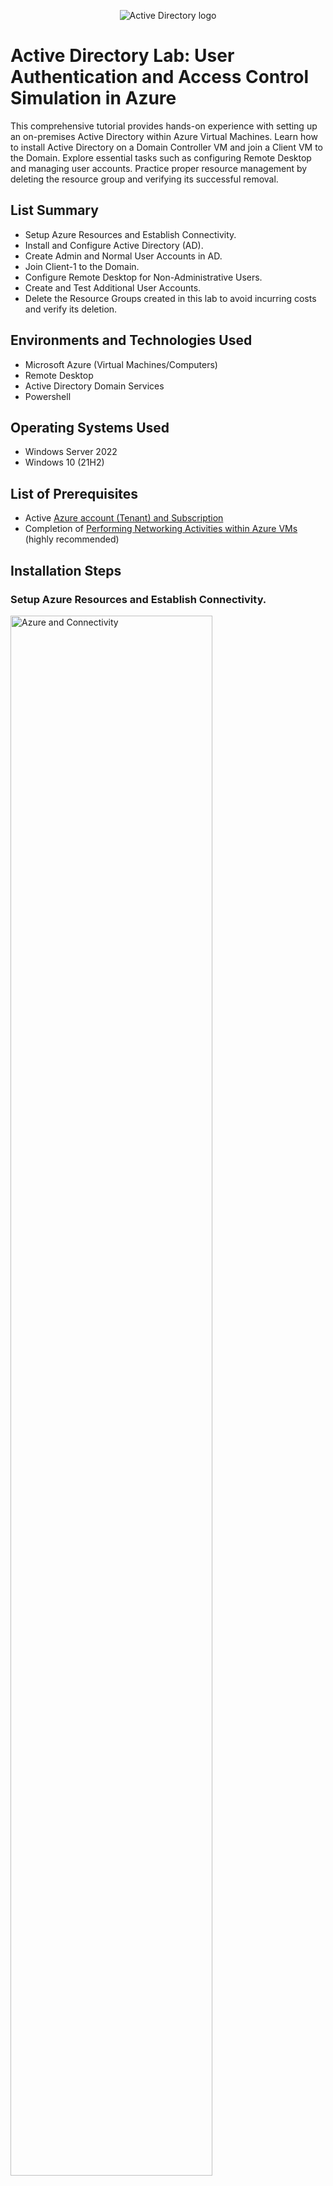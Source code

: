 <p align="center">
<img src="https://i.imgur.com/wHFQr4x.png" alt="Active Directory logo"/>
</p>

<h1>Active Directory Lab: User Authentication and Access Control Simulation in Azure</h1>
This comprehensive tutorial provides hands-on experience with setting up an on-premises Active Directory within Azure Virtual Machines. Learn how to install Active Directory on a Domain Controller VM and join a Client VM to the Domain. Explore essential tasks such as configuring Remote Desktop and managing user accounts. Practice proper resource management by deleting the resource group and verifying its successful removal.<br />

<h2>List Summary</h2>

- Setup Azure Resources and Establish Connectivity.
- Install and Configure Active Directory (AD).
- Create Admin and Normal User Accounts in AD.
- Join Client-1 to the Domain.
- Configure Remote Desktop for Non-Administrative Users.
- Create and Test Additional User Accounts.
- Delete the Resource Groups created in this lab to avoid incurring costs and verify its deletion.

<h2>Environments and Technologies Used</h2>

- Microsoft Azure (Virtual Machines/Computers)
- Remote Desktop
- Active Directory Domain Services
- Powershell

<h2>Operating Systems Used </h2>

- Windows Server 2022
- Windows 10</b> (21H2)

<h2>List of Prerequisites</h2>

- Active <a href="https://azure.microsoft.com/en-us/free/">Azure account (Tenant) and Subscription</a>
- Completion of <a href="https://github.com/kylesuzuki/net-activities/tree/main">Performing Networking Activities within Azure VMs</a> (highly recommended)

<h2>Installation Steps</h2>

<h3>Setup Azure Resources and Establish Connectivity.</h3>
<p>
<img src="https://i.imgur.com/T5POc14.png" height="80%" width="80%" alt="Azure and Connectivity"/>
</p>
<h4>In Azure, create a Domain Controller VM (Windows Server 2022) named "DC-1" and configure its NIC Private IP address to Static.</h4>
<p>
<ol>
  <li>Search Virtual Machine</li>
    <ul>
      <li>A virtual machine is like a network switch that is in the cloud</li>
    </ul>
  <li>Click Create; Click Azure virtual machine</li>
  <li>Choose your Subscription (i.e. Azure subscription 1)</li>
  <li>For Resource group, click "Create new" and write a name (i.e. AD-Lab)</li>
  <li>Name your virtual machine (i.e. DC-1)
    <ul>
      <li>This stands for Domain Controller, which is just a server or a computer that has an active directory installed on it.</li>
    </ul>
  </li>
  <li>Pick a Region where the virtual machine is being created (i.e. (US) West US 3)</li>
  <li>Ensure Availability options is "No infrastructure redundancy required"</li>
  <li>Click Image and choose Windows Server 2022 Datacenter: Azure Edition - Gen2 (free services eligible)</li>
  <li>Click Size and choose Standard_E2s_v3 - 2 vcpus, 16 GiB memory ($159.14/month)</li>
  <li>Set Username (i.e. labuser)</li>
  <li>Set Password (i.e. Password1)</li>
  <li>Click Review + create
    <ul>
      <li>If you get a validation error for Networking, just click on the Networking tab and then go back to Review + create</li>
    </ul>
  </li>
  <li>Click Create
    <ul>
      <li>Take note of the Resource Group and Virtual Network (Vnet) that get created at this time</li>
    </ul>
  </li> 
  <li>Open DC-1</li>
  <li>Click Networking</li>
  <li>Click the Network Interface (aka NIC; should say something like dc-1755)</li>
  <li>Click IP configurations</li>
  <li>Click ipconfig1</li>
  <li>Change Assignment from Dynamic to Static
    <ul>
      <li>Static means the IP address is always going to be this and it is not going to change (i.e. regardless of if we turn the computer off and leave it off for like a year and turn it back on).</li>
    </ul>
  </li>
  <li>Click Save</li>
</ol>
</p>
<h4>Create a Client VM (Windows 10) named "Client-1", ensuring that you use the same Resource group and Vnet as DC-1.</h4>
<p>
<ol>
  <li>Search Virtual Machine</li>
  <li>Click Create; Click Azure virtual machine</li>
  <li>Choose your Subscription (i.e. Azure subscription 1)</li>
  <li>Choose your resource group (i.e. AD-Lab)</li>
  <li>Name your virtual machine (i.e. Client-1)</li>
  <li>Pick a Region where the virtual machine is being created (i.e. (US) West US 3)</li>
  <li>Ensure Availability options is “No infrastructure redundancy required”</li>
  <li>Click Image and choose Windows 10 Pro, version 21H2 - Gen2 (free services eligible)</li>
  <li>Click Size and choose Standard_E2s_v3 - 2 vcpus, 16 GiB memory ($91.98/month)</li>
  <li>Set Username (i.e. labuser)</li>
  <li>Set Password (i.e. Password1)</li>
  <li>Click Next; Leave all the Disk options as it is; Click Next</li>
  <li>Ensure Virtual network is set to DC-1-vnet</li>
  <li>Ensure Subnet is set to default (10.0.0.0/24)</li>
  <li>Wait for validation on Review + create then click create</li>
  <li>Click Review + create</li>
  <li>Click Create</li>
</ol>
</p>
<h4>Using Remote Desktop, log into Client-1 and initiate a perpetual ping to DC-1's private IP address.</h4>
<p>
<ol>
  <li>Open Client-1</li>
  <li>Copy the Public IP address</li>
  <li>Open the Remote Desktop Connection application on your computer</li>
  <li>Paste the Public IP address</li>
  <li>Click Connect</li>
  <li>Enter credentials (i.e. Username: labuser and Password: Password1)
    <ul>
      <li>If you do not see an option to enter credentials, click More choices, then click Use a different account.</li>
    </ul>
  </li>
  <li>A warning message may pop up saying that it’s not trustworthy, just click Yes</li>
  <li>A "Choose privacy settings for your device" message may pop up, just set all to No and click accept</li>
  <li>Back on your actual computer, Search Virtual Machine</li>
  <li>Click DC-1</li>
  <li>Copy the Private IP address</li>
  <li>Go back into your Client-1 Remote Desktop Connection</li>
  <li>Open Command Prompt</li>
  <li>Type "ping -t (and paste the private IP address)" then press enter
    <ul>
      <li>ping -t is a perpetual ping that will keep going forever until you stop it</li>
      <li>Notice the requests time out because DC-1’s Windows Firewall is blocking ICMP traffic.</li>
    </ul>
  </li>
  <li>Press Ctrl + C to stop the perpetual ping</li>
</ol>
</p>
<h4>Open a second Remote Desktop window and log into DC-1 to enable ICMPv4.</h4>
<p>
<ol>
  <li>Back in Azure, open DC-1</li>
  <li>Copy the Public IP address</li>
  <li>Open another window of the Remote Desktop Connection application on your computer</li>
  <li>Paste the Public IP address</li>
  <li>Click Connect
    <ul>
      <li>If you ever get confused which remote desktop connection window is DC-1 or Client-1, you can open the Command Prompt, type "hostname", and click enter to see which one you are in.</li>
    </ul>
  </li>
  <li>Enter credentials (i.e. Username: labuser and Password: Password1)</li>
  <li>A warning message may pop up saying that it’s not trustworthy, just click Yes</li>
  <li>Once logged in, in the "Type here to search" section (bottom left corner of the screen), search wf.msc and open the search result
    <ul>
      <li>wf stands for Windows Firewall; msc stands for Microsoft Management Console</li>
      <li>Alternatively, search Windows Defender Firewall with Advanced Security and open search result</li>
    </ul>
  </li>
  <li>The Server Manager application should automatically pop up. If it doesn’t, you can search Server Manager in the "Type here to search" section (bottom left corner of the screen) and open the search result</li>
  <li>Click Inbound Rules</li>
  <li>Click Protocol (to sort the inbound rules by protocol type)</li>
  <li>Look for the following two inbound rules named "Core Networking Diagnostics - ICMP Echo Request (ICMPv4-In)" using ICMPv4 protocol and right click them, then click Enable rule</li>
    <ul>
      <li>ICMP is the protocol that ping uses, so we are allowing Client-1 to be able to ping DC-1</li>
    </ul>
</ol>
</p>
<h4>Monitor the ping from Client-1 to confirm its successful execution.</h4>
<p>
<ol>
  <li>Go back into your Client-1 Remote Desktop Connection</li>
  <li>Open Command Prompt</li>
  <li>Type "ping -t (and paste the private IP address)" then press enter</li>
    <ul>
      <li>Notice the requests are no longer timed out because DC-1’s Windows Firewall is no longer blocking ICMP traffic.</li>
    </ul>
  <li>Press Ctrl + C to stop the perpetual ping.</li>
</ol>
</p>

<h3>Install and Configure Active Directory (AD).</h3>
<p>
<img src="https://i.imgur.com/oZUV1jl.png" height="80%" width="80%" alt="AD Installation"/>
</p>
<h4>Install Active Directory Domain Services in DC-1.</h4>
<p>
<ol>
  <li>Go back into your DC-1 Remote Desktop Connection</li>
  <li>In the Server Manager application, click Add roles and features</li>
    <ul>
      <li>This is how we install Active Directory</li>
    </ul>
  <li>Click Next (x3 times)</li>
  <li>Click the box next to Active Directory Domain Services to check it</li>
    <ul>
      <li>A pop-up screen may appear, just click Add Features</li>
    </ul>
  <li>Click Next (x3 times)</li>
  <li>Click Install</li>
  <li>Once installed, click Close</li>
</ol>
</p>
<h4>Promote DC-1 to a Domain Controller and set up a new forest.</h4>
<p>
<ol>
  <li>In the Service Manager application, click on the flag with an exclamation symbol on the top right corner of the screen.</li>
  <li>Click Promote this server to a domain controller
    <ul>
      <li>This is how we actually finish installing Active Directory and turn the server into a domain controller.</li>
    </ul>
  </li>
  <li>Click Add a new forest
    <ul>
      <li>This is how we name the domain.</li>
    </ul>
  </li>
  <li>Enter a Root domain name (i.e. mydomain.com)</li>
  <li>Click Next</li>
  <li>Enter a Password (i.e. Password1)</li>
  <li>Click Next (x5 times)</li>
  <li>Click Install</li>
  <li>Allow the remote desktop connection to automatically restart (you will need to reconnect)</li>
  <li>Open another window of the Remote Desktop Connection application on your computer and log back into DC-1
    <ul>
      <li>Notice that your credentials (i.e. Username: labuser and Password: Password1) no longer work because DC-1 is a domain controller now. So...</li>
        <ul>
          <li>Click "Use a different account"</li>
          <li>For "Email address," enter the FQDN (aka Fully Qualified Domain Name; i.e. mydomain.com\labuser)</li>
          <li>For Password, enter your password (i.e. Password1)</li>
        </ul>
    </ul>
  </li>
  <li>A warning message may pop up saying that it’s not trustworthy, just click Yes</li>
</ol>
</p>

<h3>Create Admin and Normal User Accounts in AD.</h3>
<p>
<img src="https://i.imgur.com/9kISnyR.png" height="80%" width="80%" alt="AD Account Creation"/>
</p>
<h4>Open Active Directory Users and Computers (ADUC) and create two Organizational Units (OU) called "_EMPLOYEES" and "_ADMINS".</h4>
<p>
<ol>
  <li>In the Service Manager application, click on Tools, then click Active Directory Users and Computers
    <ul>
      <li>Alternatively, in the "Type here to search" section (bottom left corner of the screen), search Active Directory Users and Computers and open search result</li>
      <li>Alternatively, in the "Type here to search" section (bottom left corner of the screen), open the "Windows Administrative Tools" folder then click Active Directory Users and Computers</li>
    </ul>
  </li>
  <li>Right click mydomain.com, go to New, go to Organizational Unit
    <ul>
      <li>For now, you can think of Organizational Units like folders</li>
    </ul>
  <li>Enter a name (i.e. _EMPLOYEES)</li>
  <li>Click OK</li>
  <li>Right click mydomain.com again, go to New, go to Organizational Unit
  <li>Enter a name (i.e. _ADMINS)</li>
  <li>Click OK</li>
</ol>
</p>
<h4>Create and add a new admin to the "Domain Admins" Security Group.</h4>
<p>
<ul>
  <li>Normally when you install Active Directory, it’s usually done with some kind of generic (administrator) account (i.e. "labuser"). However, you want to get out of the habit of using these generic accounts to do administrative tasks.
    <ul>
      <li>You will notice when you start working somewhere, you will usually have more than one account and then everyone will have their own accounts too. It is really bad practice to have an account called "user" or "admin" because account names should always be tied to a human’s identity.</li>
      <li>So since we have a kind of ambiguous and not really realistic account called "labuser" in the Users Organizational Unit, we’re going to create another administrator account that’s tied to us as an individual (i.e. Jane Doe) and then we’ll log out of "labuser" and log back in with that new administrator account.
        <ul>
          <li>We could keep using "labuser" but again, creating our own admin account will give us some kind of idea of actual real-world practice.</li>
        </ul>
      </li>
    </ul>
  </li>
</ul>
</p>
<p>
<ol>
  <li>Right click _ADMINS, go to New, go to Organizational Unit
  <li>Enter First name (i.e. jane)</li>
  <li>Enter Last name (i.e. doe)</li>
  <li>Enter User logon name (i.e. jane_admin)
    <ul>
      <li>A lot of times in organizations, you’ll see something like "a-jane", which means "admin-jane"</li>
    </ul>
  </li>
  <li>Click Next</li>
  <li>Enter Password (i.e. Password1)</li>
  <li>Uncheck "User must change password at next logon"
    <ul>
      <li>Normally, we’d want to leave this checked and force the user to change it, but we’re just creating it for ourselves.</li>
    </ul>
  </li>
  <li>Check "Password never expires"</li>
  <li>Click Next</li>
  <li>Click Finish
    <ul>
      <li>Now a user account named jane_admin has been created, but it’s not actually an admin yet.</li>
    </ul>
  </li>
  <li>In the _ADMINS organizational unit, right click jane_admin, click on Properties.</li>
  <li>Click Member Of
    <ul>
      <li>Notice this user (jane_admin) is a member of "Domain Users" group, which is a default group that all domain accounts are a member of</li>
    </ul>
  </li>
  <li>Click Add</li>
  <li>Type domain, then click Check Names</li>
  <li>Click on "Domain Admins", then click OK (x2 times)
    <ul>
      <li>The "Domain Admins" group is a built-in security group. Everyone who’s a member of this group can make changes to the domain (i.e. make new accounts, delete stuff, etc.)</li>
    </ul>
  </li>
  <li>Click Apply, then click OK</li>
</ol>
</p>
<h4>Log out of DC-1, then log back in as the new admin.</h4>
<p>
<ol>
  <li>Open Command Prompt</li>
  <li>Type "logoff" then press enter</li>
  <li>Open the Remote Desktop Connection application on your computer to go back into your DC-1 Remote Desktop Connection.
  <li>Enter credentials (i.e. Username: mydomain.com\jane_admin and Password: Password1)</li>
</ol>
</p>

<h3>Join Client-1 to the Domain.</h3>
<p>
<img src="https://i.imgur.com/T8qkBy6.png" height="80%" width="80%" alt="Client to Domain"/>
</p>
<h4>In Azure, set Client-1's DNS settings to DC-1's NIC Private IP address and then restart Client-1.</h4>
<p>
<ul>
  <li>Earlier, the Virtual Network (Vnet) created a "hidden" DNS server that Client-1 is currently using ("inheriting"). In order to join Client-1 to our domain (mydomain.com), Client-1 needs to use the domain controller (DC-1) as its DNS server. This is because the domain controller (DC-1) knows what our domain (mydomain.com) is.
    <ul>
      <li>If we continue to not use the domain controller (DC-1) as Client-1's DNS server, Client-1 could say "I want to join the domain, mydomain.com" and this "hidden" DNS server created by the Virtual Network (Vnet) would look on the internet for a random "mydomain.com" and fail.
        <ul>
          <li>To confirm, open the Command Prompt, type "ipconfig /all", and press enter to confirm that you are using a public IP address as your DNS server as created by the Virtual Network (Vnet).</li>
        </ul>
      </li>
      <li>If we use the domain controller (DC-1) as Client-1's DNS server, Client-1 could say "I want to join the domain, mydomain.com" and the domain controller (DC-1) would respond "Oh hey, that's me. Use this IP address." since it is acting as Client-1's DNS server.
        <ul>
          <li>After you've finished this section, to confirm, open the Command Prompt, type "ipconfig /all", and press enter to confirm that you are now using the domain controller (DC-1) as your DNS server.</li>
        </ul>
      </li>
    </ul>
  </li>
</ul>
</p>
<p>
<ol>
  <li>Search Virtual Machine</li>
  <li>Click DC-1</li>
  <li>Click Networking</li>
  <li>Copy the NIC Private IP</li>
  <li>Search Virtual Machine</li>
  <li>Click Client-1</li>
  <li>Click Networking</li>
  <li>Click on the Network Interface</li>
  <li>Click DNS servers</li>
  <li>Click Custom instead of "Inherit from virtual network"</li>
  <li>Paste DC-1's NIC Private IP</li>
  <li>Click Save</li>
  <li>Search Virtual Machine</li>
  <li>Click Client-1</li>
  <li>Click Restart
    <ul>
      <li>When we restart Client-1 from the Azure Portal, it's going to flush the DNS cache.</li>
    </ul>
  <li>Click Yes</li>
</ol>
</p>
<h4>Using Remote Desktop, log back into Client-1 as the original local admin and join Client-1 to the domain.</h4>
<p>
<ol>
  <li>Log back into your Client-1 Remote Desktop Connection (i.e. Username: labuser and Password: Password1)</li>
  <li>Right click Start (in the bottom right corner of the screen)</li>
  <li>Click System</li>
  <li>Click Rename this PC (advanced)</li>
  <li>Click Change…</li>
  <li>Select "Domain:" and type mydomain.com; Click OK
    <ul>
      <li>We’re typing mydomain.com because remember, we’re pointing to our domain controller which knows what mydomain.com is. This is why a Computer Name/Domain Changes window pops up instead of an error message.</li>
    </ul>
  </li>
  <li>Enter Username (i.e. mydomain.com\jane_admin)</li>
  <li>Enter Password (i.e. Password1)</li>
  <li>Click OK</li>
  <li>Allow the Client-1 Remote Desktop Connection to restart in order to finish joining the domain</li>
    <ul>
      <li>So now, we’re going to be able to actually log into Client-1 with our domain admin (jane_admin) because Client-1 will be a member of the domain controller (DC-1) and the domain admin (jane_admin) will be able to log in from any computers that are on the domain controller (DC-1).</li>
    </ul>
</ol>
</p>

<h3>Configure Remote Desktop for Non-Administrative Users.</h3>
<p>
<img src="https://i.imgur.com/Z5ZhXCa.png" height="80%" width="80%" alt="RD Configuration"/>
</p>
<h4>Using Remote Desktop, log back into Client-1 as the new admin and allow "domain users" access to Remote Desktop.</h4>
<p>
<ul>
  <li>Now we are setting the remote desktop up so that all normal domain users are able to remote into Client-1.
    <ul>
      <li>Right now, only the domain admin (jane_admin) is allowed to remotely log into Client-1.</li>
      <li>We are doing this because eventually, we are going to create a bunch of random domain users inside our domain and then we are going to use one of those random domain users to log into Client-1. This essentially simulates an environment such as a University where you have a lot of students and a lot of computers and any given student can log into any given computer.</li>
      <li>Normally we'd want to make this kind of change with something called "Group Policy" (so you don't need to log into each computer to make changes). However, group policies are a bit out of the scope of this lab.</li>
    </ul>
  </li>
</ul>
</p>
<p>
<ol>
  <li>Log back into your Client-1 Remote Desktop Connection (i.e. Username: mydomain.com\jane_admin and Password: Password1)</li>
  <li>Right click Start (in the bottom right corner of the screen)</li>
  <li>Click System</li>
  <li>Click Remote desktop</li>
  <li>Click Select users that can remotely access this PC
    <ul>
      <li>Notice you can see who is currently allowed access to remote desktop into the computer (i.e. MYDOMAIN\jane_admin)</li>
    </ul>
  </li>
  <li>Click Add</li>
  <li>Type "domain users"; click Check Names; Click OK
    <ul>
      <li>Instead of adding an individual user (because obviously we don't want to add like 10,000 users), we can use this special built-in security group called "domain users" (which all users in the domain are automatically in)</li>
    </ul>
  </li>
  <li>Click OK
    <ul>
      <li>Now, essentially all domain users are allowed to log into this computer. To confirm:
        <ul>
          <li>Go back into your DC-1 Remote Desktop Connection</li>
          <li>In the Service Manager application, click on Tools, then click Active Directory Users and Computers
            <ul>
              <li>Alternatively, in the "Type here to search" section (bottom left corner of the screen), search Active Directory Users and Computers and open search result</li>
              <li>Alternatively, in the "Type here to search" section (bottom left corner of the screen), open the "Windows Administrative Tools" folder then click Active Directory Users and Computers</li>
            </ul>
          </li>
          <li>Click mydomain.com</li>
          <li>Click Users</li>
          <li>Click Domain Users</li>
          <li>Click Members
            <ul>
              <li>Notice all user accounts that are created will automatically get added to this "Domain Users" group because we allowed "Domain Users" to remotely log into Client-1. So anyone who's in this group should be allowed to log into Client-1.</li>
            </ul>
          </li>
          <li>Click Cancel</li>
    </ul>
  </li>
</ul>
</ol>
</p>

<h3>Create and Test Additional User Accounts.</h3>
<p>
<img src="https://i.imgur.com/Qatc4lY.png" height="80%" width="80%" alt="Account Testing"/>
</p>
<h4>Using Remote Desktop, log back into DC-1 as the new admin and create additional users using this <a href="https://github.com/joshmadakor1/AD_PS/blob/master/Generate-Names-Create-Users.ps1">code</a> in Powershell.</h4>
<p>
<ul>
  <li>Now we are going to create a bunch of random domain users inside our domain and then we are going to use one of those random domain users to log into Client-1.
    <ul>
      <li>Remember, this essentially simulates an environment such as a University where you have a lot of students and a lot of computers and any given student can log into any given computer</li>
    </ul>
  </li>
</ul>
</p>
<p>
<ol>
  <li>Go back into your DC-1 Remote Desktop Connection (i.e. Username: mydomain.com\jane_admin and Password: Password1)</li>
  <li>Once logged in, in the “Type here to search” section (bottom left corner of the screen), search powershell_ise; right click the search result; click Run as administrator; click Yes
    <ul>
      <li>Powershell is a powerful scripting language native to Windows, offering extensive capabilities for performing a wide range of tasks.</li>
      <li>“ise” stands for “Integrated Scripting Environment”</li>
    </ul>
  </li>
  <li>Open the hyperlink in the instructions above</li>
  <li>Click the two squares icon (“Copy raw contents”)
    <ul>
      <li>You can try to read and understand the code (though you really don’t have to because it is outside the scope of this lab), but essentially it is going to:
        <ul>
          <li>Create 10000 accounts</li>
          <li>All the accounts are going to have Password1 as its password</li>
          <li>The accounts are going to be created and stored in the _EMPLOYEES organizational unit</li>
        </ul>
      </li>
    </ul>
  </li>
  <li>Go back into you DC-1 Remote Desktop Connection in Powershell ISE</li>
  <li>Click the white paper with a yellow badge icon (“New Script”)</li>
  <li>Paste the code</li>
  <li>Click the green play button icon (“Run Script (F5)”)</li>
  <li>Still in your DC-1 Remote Desktop Connection, go back into Active Directory Users and Computers</li>
  <li>Click mydomain.com</li>
  <li>Click  _EMPLOYEES to select, Right click _EMPLOYEES and click Refresh</li>
</ol>
</p>
<h4>Log out of Client-1, then log back into Client-1 with one of the generated user accounts.</h4>
<p>
<ol>
  <li>Still in your DC-1 Remote Desktop Connection, choose any account that was created and stored in the _EMPLOYEES organizational unit and copy the name</li>
  <li>Log out of Client-1</li>
  <li>Log back into Client-1 with the account you just copied (i.e. Username: mydomain.com\[account you just copied] and Password: Password1)
    <ul>
      <li>If you ever want to check which user is logged in, you can open the Command Prompt, type “whoami”, and press enter to confirm</li>
      <li>Side note: You can open “File Explorer”; click “This PC”; click “Windows(C:)”; and then click “Users” to see a folder of every user that has logged into your computer up to that point</li>
    </ul>
  </li>
</ol>
</p>
<h4>Unlock a user account with excessive incorrect password attempts.</h4>
<p>
<ol>
  <li>In your DC-1 Remote Desktop Connection, choose any account that was created and stored in the _EMPLOYEES organizational unit and copy the name</li>
  <li>Attempt to log into Client-1 with the account you just copied (i.e. Username: mydomain.com\[account you just copied], entering the incorrect password ~x10 times
    <ul>
      <li>10 incorrect password attempts should lock the account you are trying to log into</li>
    </ul>
  </li>
  <li>Go back into your DC-1 Remote Desktop Connection</li>
  <li>Right click the name of the account you copied earlier</li>
  <li>Click Properties</li>
  <li>Click Account</li>
  <li>Click the “Unlock account” box to check it</li>
  <li>Click OK</li>
</ol>
</p>
<h4>Reset a user account's password.</h4>
<p>
<ol>
  <li>In your DC-1 Remote Desktop Connection, right click the account of the person in the _EMPLOYEES organizational unit that forgot their password (select any account for the sake of this exercise)</li>
  <li>Click Reset Password</li>
  <li>Reset their password to something new by entering a new password and confirming
    <ul>
      <li>Side note: Notice you can “Unlock the user’s account” here too</li>
    </ul>
  </li>
  <li>Click OK (x2 times)</li>
</ol>
</p>
<h4>Disable and enable a user account.</h4>
<p>
<ol>
  <li>In your DC-1 Remote Desktop Connection, right click the account of the person in the _EMPLOYEES organizational unit that you want to disable</li>
  <li>Click Disable Account</li>
  <li>Click OK
    <ul>
      <li>Now you can try to log into Client-1 with the account you disabled (i.e. Username: mydomain.com\[account you just disabled] and Password: Password1) and you should run into the following message: “The user account is currently disabled and cannot be used. For assistance, contact your system administrator or technical support.”</li>
    </ul>
  </li>
  <li>In your DC-1 Remote Desktop Connection, right click the account of the person in the _EMPLOYEES organizational unit that you want to re-enable</li>
  <li>Click Enable Account</li>
  <li>Click OK
    <ul>
      <li>Now you should be able to log into Client-1 with the account you re-enabled (i.e. Username: mydomain.com\[account you just re-enabled] and Password: Password1)</li>
    </ul>
  </li>
</ol>
</p>

<h3>Delete the Resource Groups created in this lab to avoid incurring costs and verify its deletion.</h3>
<p>
<img src="https://i.imgur.com/T5lFp7W.png" height="80%" width="80%" alt="Delete RG and Verify"/>
</p>
<p>
<ol>
  <li>Search for Resource Group</li>
  <li>Click on your resource group</li>
  <li>Click Delete resource group</li>
  <li>Type or copy/paste the name of your resource group to confirm deletion
    <ul>
      <li>Repeat these steps for every resource group created in this lab</li>
    </ul>
  </li>
  <li>Search for Resource Group</li>
  <li>Confirm that your resource group has been deleted</li>
</ol>
</p>
